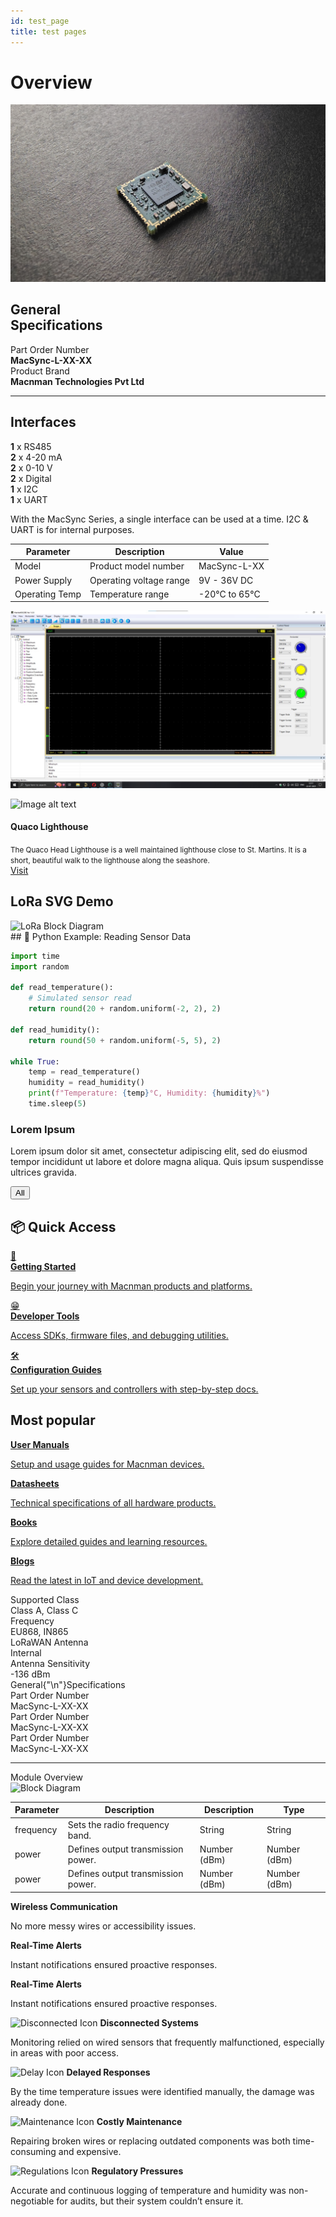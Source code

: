 ```yaml
---
id: test_page
title: test pages
---
```



# Overview 

![title image](./assets/title-image.jpg)




<section className="specs-section">
  <div className="specs-grid">
    <div className="specs-title" style={{ marginRight: '5rem', marginBottom: '2rem' }}>
      <h2>General<br />Specifications</h2>
    </div>
    <div className="specs-details">
      <div className="spec-row">
        <div className="spec-label">Part Order Number</div>
        <div className="spec-value"><strong>MacSync-L-XX-XX</strong></div>
      </div>
      <div className="spec-row">
        <div className="spec-label">Product Brand</div>
        <div className="spec-value"><strong>Macnman Technologies Pvt Ltd</strong></div>
      </div>
    </div>
  </div>
  <hr style={{ border: 'none', borderTop: '1px solid #e0e0e0', margin: '2rem 0' }} />
</section>

<section className="interfaces-section">
  <div className="section-title">
    <h2>Interfaces</h2>
  </div>
  <div className="interfaces-grid" style={{ gap: '1rem' }}>
    <div className="interface-box"><strong>1</strong> x RS485</div>
    <div className="interface-box"><strong>2</strong> x 4-20 mA</div>
    <div className="interface-box"><strong>2</strong> x 0-10 V</div>
    <div className="interface-box"><strong>2</strong> x Digital</div>
    <div className="interface-box"><strong>1</strong> x I2C</div>
    <div className="interface-box"><strong>1</strong> x UART</div>
  </div>
  <p style={{ fontSize: '0.75rem', color: '#888', marginTop: '0.5rem' }}>
    With the MacSync Series, a single interface can be used at a time. I2C & UART is for internal purposes.
  </p>
</section>

<style>{`
  .hover-table tbody tr:hover {
    background-color: #f0f4ff;
  }
`}</style>

<table className="hover-table">
  <thead>
    <tr>
      <th>Parameter</th>
      <th>Description</th>
      <th>Value</th>
    </tr>
  </thead>
  <tbody>
    <tr>
      <td>Model</td>
      <td>Product model number</td>
      <td>MacSync-L-XX</td>
    </tr>
    <tr>
      <td>Power Supply</td>
      <td>Operating voltage range</td>
      <td>9V - 36V DC</td>
    </tr>
    <tr>
      <td>Operating Temp</td>
      <td>Temperature range</td>
      <td>-20°C to 65°C</td>
    </tr>
  </tbody>
</table>



![title image](./assets/ocsimag.jpeg)


<div className="card-demo">
  <div className="card">
    <div className="card__image">
      <img
        src="https://images.unsplash.com/photo-1506624183912-c602f4a21ca7?ixlib=rb-1.2.1&ixid=eyJhcHBfaWQiOjEyMDd9&auto=format&fit=crop&w=800&q=60"
        alt="Image alt text"
        title="Logo Title Text 1" />
    </div>
    <div className="card__body">
      <h4>Quaco Lighthouse</h4>
      <small>
        The Quaco Head Lighthouse is a well maintained lighthouse close to St.
        Martins. It is a short, beautiful walk to the lighthouse along the
        seashore.
      </small>
    </div>
    <div className="card__footer">
      <a href="https://macnman.com" className="button button--primary button--block">Visit</a>
    </div>
  </div>
</div>

<div className="svg-demo">
  <h2>LoRa SVG Demo</h2>
  <img src="/img/image-block-diagram.svg" alt="LoRa Block Diagram" className="svg-theme-aware" />
</div>
## 🔧 Python Example: Reading Sensor Data

```python
import time
import random

def read_temperature():
    # Simulated sensor read
    return round(20 + random.uniform(-2, 2), 2)

def read_humidity():
    return round(50 + random.uniform(-5, 5), 2)

while True:
    temp = read_temperature()
    humidity = read_humidity()
    print(f"Temperature: {temp}°C, Humidity: {humidity}%")
    time.sleep(5)
```



<div class="card-demo">
  <div class="card">
    <div class="card__header">
      <h3>Lorem Ipsum</h3>
    </div>
    <div class="card__body">
      <p>
        Lorem ipsum dolor sit amet, consectetur adipiscing elit, sed do eiusmod
        tempor incididunt ut labore et dolore magna aliqua. Quis ipsum
        suspendisse ultrices gravida.
      </p>
    </div>
    <div class="card__footer">
      <button class="button button--secondary button--block">  All</button>
    </div>
  </div>
</div>

<!-- This is section with the icons and tab glow on hover -->

## 📦 Quick Access

<div className="icon-card-grid">
  <a href="#" className="icon-card">
    <div className="icon">📘</div>
    <div>
      <strong>Getting Started</strong>
      <p>Begin your journey with Macnman products and platforms.</p>
    </div>
  </a>
  <a href="#" className="icon-card">
    <div className="icon">😁</div>
    <div>
      <strong>Developer Tools</strong>
      <p>Access SDKs, firmware files, and debugging utilities.</p>
    </div>
  </a>
  <a href="#" className="icon-card">
    <div className="icon">🛠️</div>
    <div>
      <strong>Configuration Guides</strong>
      <p>Set up your sensors and controllers with step-by-step docs.</p>
    </div>
  </a>
</div>

<!-- This is section with shpoes the tab glow on hover -->

## Most popular

<div className="most-popular-grid">
  <a href="https://macnman.com/usermanuals" className="popular-card" target="_blank" rel="noopener">
    <strong>User Manuals</strong>
    <p>Setup and usage guides for Macnman devices.</p>
  </a>

  <a href="https://macnman.com/datasheets" className="popular-card" target="_blank" rel="noopener">
    <strong>Datasheets</strong>
    <p>Technical specifications of all hardware products.</p>
  </a>

  <a href="https://macnman.com/books" className="popular-card" target="_blank" rel="noopener">
    <strong>Books</strong>
    <p>Explore detailed guides and learning resources.</p>
  </a>

  <a href="https://macnman.com/blogs" className="popular-card" target="_blank" rel="noopener">
    <strong>Blogs</strong>
    <p>Read the latest in IoT and device development.</p>
  </a>
</div>

<div className="briefspecsstyle">
  <div className="column">
    <div className="label">Supported Class</div>
    <div className="value">Class A, Class C</div>
    <div className="label">Frequency</div>
    <div className="value">EU868, IN865</div>
  </div>
  <div className="column">
    <div className="label">LoRaWAN Antenna</div>
    <div className="value">Internal</div>
    <div className="label">Antenna Sensitivity</div>
    <div className="value">-136 dBm</div>
  </div>
</div>


<div className="generalSpecsStyle">
  <div className="left-title">General{"\n"}Specifications</div>
  <div className="right-content">
    <div>
      <div className="label">Part Order Number</div>
      <div className="value">MacSync-L-XX-XX</div>
    </div>
    <div>
      <div className="label">Part Order Number</div>
      <div className="value">MacSync-L-XX-XX</div>
    </div>
    <div>
      <div className="label">Part Order Number</div>
      <div className="value">MacSync-L-XX-XX</div>
    </div>
    
  </div>
</div>

---

<div className="generalSpecsWithImageStyle">
  <div className="left-title">Module Overview</div>
  <div className="right-content">
    <img
      className="image-block"
      src="/assets/stchip-image.png"
      alt="Block Diagram"
    />
  </div>
</div>




<table className="parameter-table">
  <thead>
    <tr>
      <th>Parameter</th>
      <th>Description</th>
      <th>Description</th>
      <th>Type</th>
    </tr>
  </thead>
  <tbody>
    <tr>
      <td>frequency</td>
      <td>Sets the radio frequency band.</td>
      <td>String</td>
      <td>String</td>
    </tr>
    <tr>
      <td>power</td>
      <td>Defines output transmission power.</td>
      <td>Number (dBm)</td>
      <td>Number (dBm)</td>
    </tr>
    <tr>
      <td>power</td>
      <td>Defines output transmission power.</td>
      <td>Number (dBm)</td>
      <td>Number (dBm)</td>
    </tr>
  </tbody>
</table>

<div className="reusable-feature-grid">
  <div className="reusable-feature-card">
    <strong>Wireless Communication</strong>
    <p>No more messy wires or accessibility issues.</p>
  </div>
  <div className="reusable-feature-card">
    <strong>Real-Time Alerts</strong>
    <p>Instant notifications ensured proactive responses.</p>
  </div>
  <div className="reusable-feature-card">
    <strong>Real-Time Alerts</strong>
    <p>Instant notifications ensured proactive responses.</p>
  </div>
</div>

<div className="problem-grid">
  <div className="problem-card">
    <img src="./assets/people.svg" alt="Disconnected Icon" width="36" height="36" />
    <strong>Disconnected Systems</strong>
    <p>Monitoring relied on wired sensors that frequently malfunctioned, especially in areas with poor access.</p>
  </div>

  <div className="problem-card">
    <img src="./assets/people.svg" alt="Delay Icon" width="36" height="36" />
    <strong>Delayed Responses</strong>
    <p>By the time temperature issues were identified manually, the damage was already done.</p>
  </div>

  <div className="problem-card">
    <img src="./assets/people.svg" alt="Maintenance Icon" width="36" height="36" />
    <strong>Costly Maintenance</strong>
    <p>Repairing broken wires or replacing outdated components was both time-consuming and expensive.</p>
  </div>

  <div className="problem-card">
    <img src="./assets/people.svg" alt="Regulations Icon" width="36" height="36" />
    <strong>Regulatory Pressures</strong>
    <p>Accurate and continuous logging of temperature and humidity was non-negotiable for audits, but their system couldn’t ensure it.</p>
  </div>
</div>
